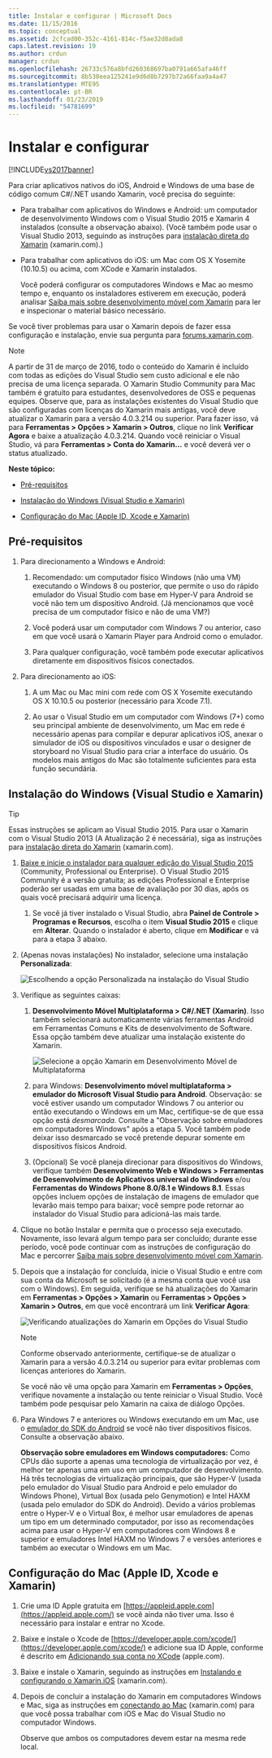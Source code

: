 ```yaml
---
title: Instalar e configurar | Microsoft Docs
ms.date: 11/15/2016
ms.topic: conceptual
ms.assetid: 2cfcad00-352c-4161-814c-f5ae32d8ada8
caps.latest.revision: 19
ms.author: crdun
manager: crdun
ms.openlocfilehash: 26733c576a8bfd260368697ba0791a665afa46ff
ms.sourcegitcommit: 8b538eea125241e9d6d8b7297b72a66faa9a4a47
ms.translationtype: MTE95
ms.contentlocale: pt-BR
ms.lasthandoff: 01/23/2019
ms.locfileid: "54781699"
---
```

# <a name="setup-and-install"></a>Instalar e configurar
[!INCLUDE[vs2017banner](../includes/vs2017banner.md)]

  
Para criar aplicativos nativos do iOS, Android e Windows de uma base de código comum C#/.NET usando Xamarin, você precisa do seguinte:  
  
- Para trabalhar com aplicativos do Windows e Android: um computador de desenvolvimento Windows com o Visual Studio 2015 e Xamarin 4 instalados (consulte a observação abaixo). (Você também pode usar o Visual Studio 2013, seguindo as instruções para [instalação direta do Xamarin](https://developer.xamarin.com/guides/cross-platform/getting_started/requirements/#install) (xamarin.com).)   
  
- Para trabalhar com aplicativos do iOS: um Mac com OS X Yosemite (10.10.5) ou acima, com XCode e Xamarin instalados.  
  
  Você poderá configurar os computadores Windows e Mac ao mesmo tempo e, enquanto os instaladores estiverem em execução, poderá analisar [Saiba mais sobre desenvolvimento móvel com Xamarin](../cross-platform/learn-about-mobile-development-with-xamarin.md) para ler e inspecionar o material básico necessário.  
 
Se você tiver problemas para usar o Xamarin depois de fazer essa configuração e instalação, envie sua pergunta para [forums.xamarin.com](http://forums.xamarin.com/).
  
> [!NOTE]
>  A partir de 31 de março de 2016, todo o conteúdo do Xamarin é incluído com todas as edições do Visual Studio sem custo adicional e ele não precisa de uma licença separada. O Xamarin Studio Community para Mac também é gratuito para estudantes, desenvolvedores de OSS e pequenas equipes. Observe que, para as instalações existentes do Visual Studio que são configuradas com licenças do Xamarin mais antigas, você deve atualizar o Xamarin para a versão 4.0.3.214 ou superior. Para fazer isso, vá para **Ferramentas > Opções > Xamarin > Outros**, clique no link **Verificar Agora** e baixe a atualização 4.0.3.214. Quando você reiniciar o Visual Studio, vá para **Ferramentas > Conta do Xamarin...**  e você deverá ver o status atualizado.  
  
 **Neste tópico:**  
  
-   [Pré-requisitos](#prereq)  
  
-   [Instalação do Windows (Visual Studio e Xamarin)](#windows)  
  
-   [Configuração do Mac (Apple ID, Xcode e Xamarin)](#mac)  
  
##  <a name="prereq"></a> Pré-requisitos  
  
1.  Para direcionamento a Windows e Android:  
  
    1.  Recomendado: um computador físico Windows (não uma VM) executando o Windows 8 ou posterior, que permite o uso do rápido emulador do Visual Studio com base em Hyper-V para Android se você não tem um dispositivo Android. (Já mencionamos que você precisa de um computador físico e não de uma VM?)  
  
    1.  Você poderá usar um computador com Windows 7 ou anterior, caso em que você usará o Xamarin Player para Android como o emulador. 
    
    1. Para qualquer configuração, você também pode executar aplicativos diretamente em dispositivos físicos conectados.  
  
1.  Para direcionamento ao iOS:  
  
    1.  A um Mac ou Mac mini com rede com OS X Yosemite executando OS X 10.10.5 ou posterior (necessário para Xcode 7.1).  
  
    1.  Ao usar o Visual Studio em um computador com Windows (7+) como seu principal ambiente de desenvolvimento, um Mac em rede é necessário apenas para compilar e depurar aplicativos iOS, anexar o simulador de iOS ou dispositivos vinculados e usar o designer de storyboard no Visual Studio para criar a interface do usuário. Os modelos mais antigos do Mac são totalmente suficientes para esta função secundária.  
  
##  <a name="windows"></a> Instalação do Windows (Visual Studio e Xamarin)  
  
> [!TIP]
>  Essas instruções se aplicam ao Visual Studio 2015. Para usar o Xamarin com o Visual Studio 2013 (A Atualização 2 é necessária), siga as instruções para [instalação direta do Xamarin](https://developer.xamarin.com/guides/cross-platform/getting_started/requirements/#install) (xamarin.com).  
  
1. [Baixe e inicie o instalador para qualquer edição do Visual Studio 2015](https://www.visualstudio.com/downloads/download-visual-studio-vs.aspx) (Community, Professional ou Enterprise). O Visual Studio 2015 Community é a versão gratuita; as edições Professional e Enterprise poderão ser usadas em uma base de avaliação por 30 dias, após os quais você precisará adquirir uma licença.  
  
   1.  Se você já tiver instalado o Visual Studio, abra **Painel de Controle > Programas e Recursos**, escolha o item **Visual Studio 2015** e clique em **Alterar**. Quando o instalador é aberto, clique em **Modificar** e vá para a etapa 3 abaixo.  
  
2. (Apenas novas instalações) No instalador, selecione uma instalação **Personalizada**:  
  
    ![Escolhendo a opção Personalizada na instalação do Visual Studio](../cross-platform/media/cross-plat-xamarin-setup-1.png "Instalação 1 entre várias plataformas do Xamarin")  
  
3. Verifique as seguintes caixas:  
  
   1.  **Desenvolvimento Móvel Multiplataforma > C#/.NET (Xamarin)**. Isso também selecionará automaticamente várias ferramentas Android em Ferramentas Comuns e Kits de desenvolvimento de Software. Essa opção também deve atualizar uma instalação existente do Xamarin.  
  
        ![Selecione a opção Xamarin em Desenvolvimento Móvel de Multiplataforma](../cross-platform/media/cross-plat-xamarin-setup-2.png "Instalação 2 entre várias plataformas do Xamarin")  
  
   2.  para Windows: **Desenvolvimento móvel multiplataforma > emulador do Microsoft Visual Studio para Android**. Observação: se você estiver usando um computador Windows 7 ou anterior ou então executando o Windows em um Mac, certifique-se de que essa opção está *desmarcada*. Consulte a "Observação sobre emuladores em computadores Windows" após a etapa 5. Você também pode deixar isso desmarcado se você pretende depurar somente em dispositivos físicos Android.  
  
   3.  (Opcional) Se você planeja direcionar para dispositivos do Windows, verifique também **Desenvolvimento Web e Windows > Ferramentas de Desenvolvimento de Aplicativos universal do Windows** e/ou **Ferramentas do Windows Phone 8.0/8.1 e Windows 8.1**. Essas opções incluem opções de instalação de imagens de emulador que levarão mais tempo para baixar; você sempre pode retornar ao instalador do Visual Studio para adicioná-las mais tarde.  
  
4. Clique no botão Instalar e permita que o processo seja executado. Novamente, isso levará algum tempo para ser concluído; durante esse período, você pode continuar com as instruções de configuração do Mac e percorrer [Saiba mais sobre desenvolvimento móvel com Xamarin](../cross-platform/learn-about-mobile-development-with-xamarin.md).  
  
5. Depois que a instalação for concluída, inicie o Visual Studio e entre com sua conta da Microsoft se solicitado (é a mesma conta que você usa com o Windows). Em seguida, verifique se há atualizações do Xamarin em **Ferramentas > Opções > Xamarin** ou **Ferramentas > Opções > Xamarin > Outros**, em que você encontrará um link **Verificar Agora**:  
  
    ![Verificando atualizações do Xamarin em Opções do Visual Studio](../cross-platform/media/cross-plat-xamarin-setup-3.png "Instalação 3 entre várias plataformas do Xamarin")  
  
   > [!NOTE]
   >  Conforme observado anteriormente, certifique-se de atualizar o Xamarin para a versão 4.0.3.214 ou superior para evitar problemas com licenças anteriores do Xamarin.  

   Se você não vê uma opção para Xamarin em **Ferramentas > Opções**, verifique novamente a instalação ou tente reiniciar o Visual Studio. Você também pode pesquisar pelo Xamarin na caixa de diálogo Opções.
      
6. Para Windows 7 e anteriores ou Windows executando em um Mac, use o [emulador do SDK do Android](https://developer.xamarin.com/guides/android/deployment,_testing,_and_metrics/debug-on-emulator/android-sdk-emulator/) se você não tiver dispositivos físicos. Consulte a observação abaixo.  
  
   **Observação sobre emuladores em Windows computadores:** Como CPUs dão suporte a apenas uma tecnologia de virtualização por vez, é melhor ter apenas uma em uso em um computador de desenvolvimento. Há três tecnologias de virtualização principais, que são Hyper-V (usada pelo emulador do Visual Studio para Android e pelo emulador do Windows Phone), Virtual Box (usada pelo Genymotion) e Intel HAXM (usada pelo emulador do SDK do Android). Devido a vários problemas entre o Hyper-V e o Virtual Box, é melhor usar emuladores de apenas um tipo em um determinado computador, por isso as recomendações acima para usar o Hyper-V em computadores com Windows 8 e superior e emuladores Intel HAXM no Windows 7 e versões anteriores e também ao executar o Windows em um Mac.  
  
##  <a name="mac"></a> Configuração do Mac (Apple ID, Xcode e Xamarin)  
  
1.  Crie uma ID Apple gratuita em [https://appleid.apple.com](https://appleid.apple.com/) se você ainda não tiver uma. Isso é necessário para instalar e entrar no Xcode.  
  
2.  Baixe e instale o Xcode de [https://developer.apple.com/xcode/](https://developer.apple.com/xcode/) e adicione sua ID Apple, conforme é descrito em [Adicionando sua conta no XCode](https://developer.apple.com/library/content/documentation/IDEs/Conceptual/AppStoreDistributionTutorial/AddingYourAccounttoXcode/AddingYourAccounttoXcode.html#//apple_ref/doc/uid/TP40013839-CH40-SW1) (apple.com).  
  
3.  Baixe e instale o Xamarin, seguindo as instruções em [Instalando e configurando o Xamarin.iOS](http://developer.xamarin.com/guides/ios/getting_started/installation/mac/) (xamarin.com).  
  
4.  Depois de concluir a instalação do Xamarin em computadores Windows e Mac, siga as instruções em [conectando ao Mac](http://developer.xamarin.com/guides/ios/getting_started/installation/windows/xamarin-mac-agent/) (xamarin.com) para que você possa trabalhar com iOS e Mac do Visual Studio no computador Windows.  
  
     Observe que ambos os computadores devem estar na mesma rede local.
